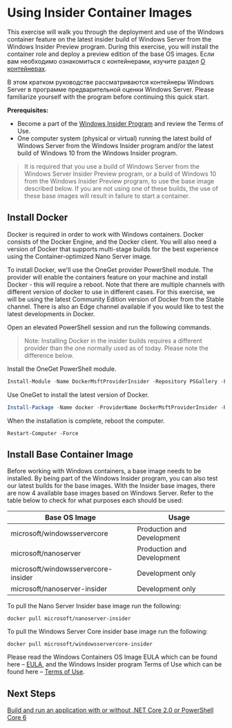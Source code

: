 # Using Insider Container Images

This exercise will walk you through the deployment and use of the Windows container feature on the latest insider build of Windows Server from the Windows Insider Preview program. During this exercise, you will install the container role and deploy a preview edition of the base OS images. Если вам необходимо ознакомиться с контейнерами, изучите раздел [О контейнерах](../about/index.md).

В этом кратком руководстве рассматриваются контейнеры Windows Server в программе предварительной оценки Windows Server. Please familiarize yourself with the program before continuing this quick start.

**Prerequisites:**

- Become a part of the [Windows Insider Program](https://insider.windows.com/GettingStarted) and review the Terms of Use.
- One computer system (physical or virtual) running the latest build of Windows Server from the Windows Insider program and/or the latest build of Windows 10 from the Windows Insider program.

>It is required that you use a build of Windows Server from the Windows Server Insider Preview program, or a build of Windows 10 from the Windows Insider Preview program, to use the base image described below. If you are not using one of these builds, the use of these base images will result in failure to start a container.

## Install Docker
Docker is required in order to work with Windows containers. Docker consists of the Docker Engine, and the Docker client. You will also need a version of Docker that supports multi-stage builds for the best experience using the Container-optimized Nano Server image.

To install Docker, we'll use the OneGet provider PowerShell module. The provider will enable the containers feature on your machine and install Docker - this will require a reboot. Note that there are multiple channels with different version of docker to use in different cases. For this exercise, we will be using the latest Community Edition version of Docker from the Stable channel. There is also an Edge channel available if you would like to test the latest developments in Docker.

Open an elevated PowerShell session and run the following commands.

>Note: Installing Docker in the insider builds requires a different provider than the one normally used as of today. Please note the difference below.

Install the OneGet PowerShell module.
```powershell
Install-Module -Name DockerMsftProviderInsider -Repository PSGallery -Force
```
Use OneGet to install the latest version of Docker.
```powershell
Install-Package -Name docker -ProviderName DockerMsftProviderInsider -RequiredVersion 17.06.0-ce
```
When the installation is complete, reboot the computer.
```none
Restart-Computer -Force
```

## Install Base Container Image

Before working with Windows containers, a base image needs to be installed. By being part of the Windows Insider program, you can also test our latest builds for the base images. With the Insider base images, there are now 4 available base images based on Windows Server. Refer to the table below to check for what purposes each should be used:

| Base OS Image                       | Usage                      |
|-------------------------------------|----------------------------|
| microsoft/windowsservercore         | Production and Development |
| microsoft/nanoserver                | Production and Development |
| microsoft/windowsservercore-insider | Development only           |
| microsoft/nanoserver-insider        | Development only           |

To pull the Nano Server Insider base image run the following:

```none
docker pull microsoft/nanoserver-insider
```

To pull the Windows Server Core insider base image run the following:

```none
docker pull microsoft/windowsservercore-insider
```

Please read the Windows Containers OS Image EULA which can be found here – [EULA](../EULA.md ), and the Windows Insider program Terms of Use which can be found here – [Terms of Use](https://www.microsoft.com/en-us/software-download/windowsinsiderpreviewserver).

## Next Steps

[Build and run an application with or without .NET Core 2.0 or PowerShell Core 6](./Nano-RS3-.NET-Core-and-PS.md)
